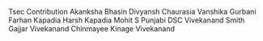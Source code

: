 Tsec Contribution
Akanksha Bhasin
Divyansh Chaurasia
Vanshika Gurbani
Farhan Kapadia
Harsh Kapadia
Mohit S Punjabi
DSC Vivekanand
Smith Gajjar Vivekanand
Chinmayee Kinage Vivekanand <br/>
